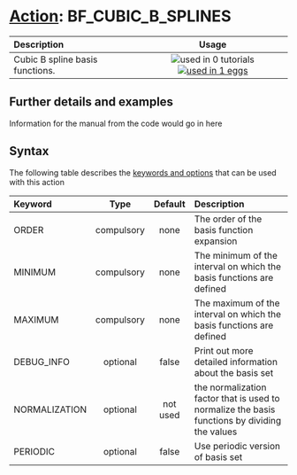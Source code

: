 # [Action](actions.md): BF_CUBIC_B_SPLINES

| Description    | Usage |
|:--------|:--------:|
| Cubic B spline basis functions. | ![used in 0 tutorials](https://img.shields.io/badge/tutorials-0-red.svg)[![used in 1 eggs](https://img.shields.io/badge/nest-1-green.svg)](https://www.plumed-nest.org/browse.html?search=BF_CUBIC_B_SPLINES) | 

## Further details and examples 
Information for the manual from the code would go in here 
## Syntax 
The following table describes the [keywords and options](parsing.md) that can be used with this action 

| Keyword | Type | Default | Description |
|:-------|:----:|:-------:|:-----------|
| ORDER | compulsory | none | The order of the basis function expansion |
| MINIMUM | compulsory | none | The minimum of the interval on which the basis functions are defined |
| MAXIMUM | compulsory | none | The maximum of the interval on which the basis functions are defined |
| DEBUG_INFO | optional | false |  Print out more detailed information about the basis set |
| NORMALIZATION | optional | not used | the normalization factor that is used to normalize the basis functions by dividing the values |
| PERIODIC | optional | false |  Use periodic version of basis set |
